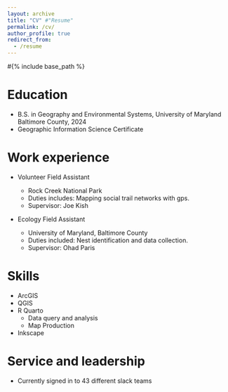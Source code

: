 ```yaml
---
layout: archive
title: "CV" #"Resume"
permalink: /cv/
author_profile: true
redirect_from:
  - /resume
---
```


#{% include base_path %}

Education
======
* B.S. in Geography and Environmental Systems, University of Maryland Baltimore County, 2024
* Geographic Information Science Certificate

Work experience
======
* Volunteer Field Assistant
  * Rock Creek National Park
  * Duties includes: Mapping social trail networks with gps.
  * Supervisor: Joe Kish

* Ecology Field Assistant
  * University of Maryland, Baltimore County
  * Duties included: Nest identification and data collection.
  * Supervisor: Ohad Paris
  
Skills
======
* ArcGIS
* QGIS
* R Quarto
  * Data query and analysis
  * Map Production
* Inkscape

Service and leadership
======
* Currently signed in to 43 different slack teams

